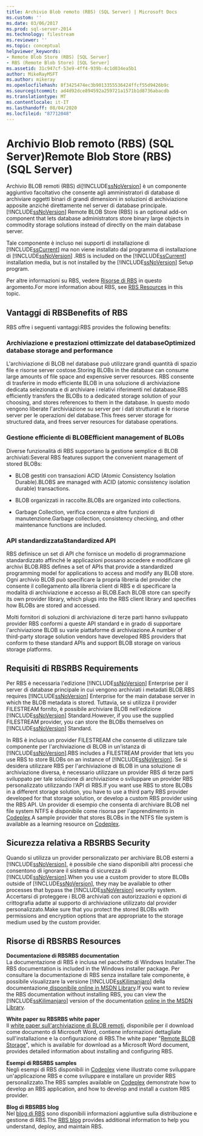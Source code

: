 ```yaml
---
title: Archivio Blob remoto (RBS) (SQL Server) | Microsoft Docs
ms.custom: ''
ms.date: 03/06/2017
ms.prod: sql-server-2014
ms.technology: filestream
ms.reviewer: ''
ms.topic: conceptual
helpviewer_keywords:
- Remote Blob Store (RBS) [SQL Server]
- RBS (Remote Blob Store) [SQL Server]
ms.assetid: 31c947cf-53e9-4ff4-939b-4c1d034ea5b1
author: MikeRayMSFT
ms.author: mikeray
ms.openlocfilehash: 8f3425474ec3b9013355536424ffcf55d9426b9c
ms.sourcegitcommit: ad4d92dce894592a259721a1571b1d8736abacdb
ms.translationtype: MT
ms.contentlocale: it-IT
ms.lasthandoff: 08/04/2020
ms.locfileid: "87712048"
---
```

# <a name="remote-blob-store-rbs-sql-server"></a><span data-ttu-id="de631-102">Archivio Blob remoto (RBS) (SQL Server)</span><span class="sxs-lookup"><span data-stu-id="de631-102">Remote Blob Store (RBS) (SQL Server)</span></span>
  <span data-ttu-id="de631-103">Archivio BLOB remoti (RBS) di[!INCLUDE[ssNoVersion](../../includes/ssnoversion-md.md)] è un componente aggiuntivo facoltativo che consente agli amministratori di database di archiviare oggetti binari di grandi dimensioni in soluzioni di archiviazione apposite anziché direttamente nel server di database principale.</span><span class="sxs-lookup"><span data-stu-id="de631-103">[!INCLUDE[ssNoVersion](../../includes/ssnoversion-md.md)] Remote BLOB Store (RBS) is an optional add-on component that lets database administrators store binary large objects in commodity storage solutions instead of directly on the main database server.</span></span>  
  
 <span data-ttu-id="de631-104">Tale componente è incluso nei supporti di installazione di [!INCLUDE[ssCurrent](../../includes/sscurrent-md.md)] ma non viene installato dal programma di installazione di [!INCLUDE[ssNoVersion](../../includes/ssnoversion-md.md)] .</span><span class="sxs-lookup"><span data-stu-id="de631-104">RBS is included on the [!INCLUDE[ssCurrent](../../includes/sscurrent-md.md)] installation media, but is not installed by the [!INCLUDE[ssNoVersion](../../includes/ssnoversion-md.md)] Setup program.</span></span>  
  
 <span data-ttu-id="de631-105">Per altre informazioni su RBS, vedere [Risorse di RBS](#rbsresources) in questo argomento.</span><span class="sxs-lookup"><span data-stu-id="de631-105">For more information about RBS, see [RBS Resources](#rbsresources) in this topic.</span></span>  
  
## <a name="benefits-of-rbs"></a><span data-ttu-id="de631-106">Vantaggi di RBS</span><span class="sxs-lookup"><span data-stu-id="de631-106">Benefits of RBS</span></span>  
 <span data-ttu-id="de631-107">RBS offre i seguenti vantaggi:</span><span class="sxs-lookup"><span data-stu-id="de631-107">RBS provides the following benefits:</span></span>  
  
### <a name="optimized-database-storage-and-performance"></a><span data-ttu-id="de631-108">Archiviazione e prestazioni ottimizzate del database</span><span class="sxs-lookup"><span data-stu-id="de631-108">Optimized database storage and performance</span></span>  
 <span data-ttu-id="de631-109">L'archiviazione di BLOB nel database può utilizzare grandi quantità di spazio file e risorse server costose.</span><span class="sxs-lookup"><span data-stu-id="de631-109">Storing BLOBs in the database can consume large amounts of file space and expensive server resources.</span></span> <span data-ttu-id="de631-110">RBS consente di trasferire in modo efficiente BLOB in una soluzione di archiviazione dedicata selezionata e di archiviare i relativi riferimenti nel database.</span><span class="sxs-lookup"><span data-stu-id="de631-110">RBS efficiently transfers the BLOBs to a dedicated storage solution of your choosing, and stores references to them in the database.</span></span> <span data-ttu-id="de631-111">In questo modo vengono liberate l'archiviazione su server per i dati strutturati e le risorse server per le operazioni del database.</span><span class="sxs-lookup"><span data-stu-id="de631-111">This frees server storage for structured data, and frees server resources for database operations.</span></span>  
  
### <a name="efficient-management-of-blobs"></a><span data-ttu-id="de631-112">Gestione efficiente di BLOB</span><span class="sxs-lookup"><span data-stu-id="de631-112">Efficient management of BLOBs</span></span>  
 <span data-ttu-id="de631-113">Diverse funzionalità di RBS supportano la gestione semplice di BLOB archiviati:</span><span class="sxs-lookup"><span data-stu-id="de631-113">Several RBS features support the convenient management of stored BLOBs:</span></span>  
  
-   <span data-ttu-id="de631-114">BLOB gestiti con transazioni ACID (Atomic Consistency Isolation Durable).</span><span class="sxs-lookup"><span data-stu-id="de631-114">BLOBS are managed with ACID (atomic consistency isolation durable) transactions.</span></span>  
  
-   <span data-ttu-id="de631-115">BLOB organizzati in raccolte.</span><span class="sxs-lookup"><span data-stu-id="de631-115">BLOBs are organized into collections.</span></span>  
  
-   <span data-ttu-id="de631-116">Garbage Collection, verifica coerenza e altre funzioni di manutenzione.</span><span class="sxs-lookup"><span data-stu-id="de631-116">Garbage collection, consistency checking, and other maintenance functions are included.</span></span>  
  
### <a name="standardized-api"></a><span data-ttu-id="de631-117">API standardizzata</span><span class="sxs-lookup"><span data-stu-id="de631-117">Standardized API</span></span>  
 <span data-ttu-id="de631-118">RBS definisce un set di API che fornisce un modello di programmazione standardizzato affinché le applicazioni possano accedere e modificare gli archivi BLOB.</span><span class="sxs-lookup"><span data-stu-id="de631-118">RBS defines a set of APIs that provide a standardized programming model for applications to access and modify any BLOB store.</span></span> <span data-ttu-id="de631-119">Ogni archivio BLOB può specificare la propria libreria del provider che consente il collegamento alla libreria client di RBS e di specificare la modalità di archiviazione e accesso ai BLOB.</span><span class="sxs-lookup"><span data-stu-id="de631-119">Each BLOB store can specify its own provider library, which plugs into the RBS client library and specifies how BLOBs are stored and accessed.</span></span>  
  
 <span data-ttu-id="de631-120">Molti fornitori di soluzioni di archiviazione di terze parti hanno sviluppato provider RBS conformi a queste API standard e in grado di supportare l'archiviazione BLOB su varie piattaforme di archiviazione.</span><span class="sxs-lookup"><span data-stu-id="de631-120">A number of third-party storage solution vendors have developed RBS providers that conform to these standard APIs and support BLOB storage on various storage platforms.</span></span>  
  
## <a name="rbs-requirements"></a><span data-ttu-id="de631-121">Requisiti di RBS</span><span class="sxs-lookup"><span data-stu-id="de631-121">RBS Requirements</span></span>  
 <span data-ttu-id="de631-122">Per RBS è necessaria l'edizione [!INCLUDE[ssNoVersion](../../includes/ssnoversion-md.md)] Enterprise per il server di database principale in cui vengono archiviati i metadati BLOB.</span><span class="sxs-lookup"><span data-stu-id="de631-122">RBS requires [!INCLUDE[ssNoVersion](../../includes/ssnoversion-md.md)] Enterprise for the main database server in which the BLOB metadata is stored.</span></span> <span data-ttu-id="de631-123">Tuttavia, se si utilizza il provider FILESTREAM fornito, è possibile archiviare BLOB nell'edizione [!INCLUDE[ssNoVersion](../../includes/ssnoversion-md.md)] Standard.</span><span class="sxs-lookup"><span data-stu-id="de631-123">However, if you use the supplied FILESTREAM provider, you can store the BLOBs themselves on [!INCLUDE[ssNoVersion](../../includes/ssnoversion-md.md)] Standard.</span></span>  
  
 <span data-ttu-id="de631-124">In RBS è incluso un provider FILESTREAM che consente di utilizzare tale componente per l'archiviazione di BLOB in un'istanza di [!INCLUDE[ssNoVersion](../../includes/ssnoversion-md.md)].</span><span class="sxs-lookup"><span data-stu-id="de631-124">RBS includes a FILESTREAM provider that lets you use RBS to store BLOBs on an instance of [!INCLUDE[ssNoVersion](../../includes/ssnoversion-md.md)].</span></span> <span data-ttu-id="de631-125">Se si desidera utilizzare RBS per l'archiviazione di BLOB in una soluzione di archiviazione diversa, è necessario utilizzare un provider RBS di terze parti sviluppato per tale soluzione di archiviazione o sviluppare un provider RBS personalizzato utilizzando l'API di RBS.</span><span class="sxs-lookup"><span data-stu-id="de631-125">If you want use RBS to store BLOBs in a different storage solution, you have to use a third party RBS provider developed for that storage solution, or develop a custom RBS provider using the RBS API.</span></span> <span data-ttu-id="de631-126">Un provider di esempio che consenta di archiviare BLOB nel file system NTFS è disponibile come risorsa per l'apprendimento in [Codeplex](https://go.microsoft.com/fwlink/?LinkId=210190).</span><span class="sxs-lookup"><span data-stu-id="de631-126">A sample provider that stores BLOBs in the NTFS file system is available as a learning resource on [Codeplex](https://go.microsoft.com/fwlink/?LinkId=210190).</span></span>  
  
## <a name="rbs-security"></a><span data-ttu-id="de631-127">Sicurezza relativa a RBS</span><span class="sxs-lookup"><span data-stu-id="de631-127">RBS Security</span></span>  
 <span data-ttu-id="de631-128">Quando si utilizza un provider personalizzato per archiviare BLOB esterni a [!INCLUDE[ssNoVersion](../../includes/ssnoversion-md.md)], è possibile che siano disponibili altri processi che consentono di ignorare il sistema di sicurezza di [!INCLUDE[ssNoVersion](../../includes/ssnoversion-md.md)].</span><span class="sxs-lookup"><span data-stu-id="de631-128">When you use a custom provider to store BLOBs outside of [!INCLUDE[ssNoVersion](../../includes/ssnoversion-md.md)], they may be available to other processes that bypass the [!INCLUDE[ssNoVersion](../../includes/ssnoversion-md.md)] security system.</span></span> <span data-ttu-id="de631-129">Accertarsi di proteggere i BLOB archiviati con autorizzazioni e opzioni di crittografia adatte al supporto di archiviazione utilizzato dal provider personalizzato.</span><span class="sxs-lookup"><span data-stu-id="de631-129">Make sure that you protect the stored BLOBs with permissions and encryption options that are appropriate to the storage medium used by the custom provider.</span></span>  
  
##  <a name="rbs-resources"></a><a name="rbsresources"></a><span data-ttu-id="de631-130">Risorse di RBS</span><span class="sxs-lookup"><span data-stu-id="de631-130">RBS Resources</span></span>  
 <span data-ttu-id="de631-131">**Documentazione di RBS**</span><span class="sxs-lookup"><span data-stu-id="de631-131">**RBS documentation**</span></span>  
 <span data-ttu-id="de631-132">La documentazione di RBS è inclusa nel pacchetto di Windows Installer.</span><span class="sxs-lookup"><span data-stu-id="de631-132">The RBS documentation is included in the Windows installer package.</span></span> <span data-ttu-id="de631-133">Per consultare la documentazione di RBS senza installare tale componente, è possibile visualizzare la versione [!INCLUDE[ssKilimanjaro](../../includes/sskilimanjaro-md.md)] della documentazione[ disponibile online in MSDN Library](https://go.microsoft.com/fwlink/?LinkId=210192).</span><span class="sxs-lookup"><span data-stu-id="de631-133">If you want to review the RBS documentation without installing RBS, you can view the [!INCLUDE[ssKilimanjaro](../../includes/sskilimanjaro-md.md)] version of the documentation [online in the MSDN Library](https://go.microsoft.com/fwlink/?LinkId=210192).</span></span>  
  
 <span data-ttu-id="de631-134">**White paper su RBS**</span><span class="sxs-lookup"><span data-stu-id="de631-134">**RBS white paper**</span></span>  
 <span data-ttu-id="de631-135">Il [white paper sull'archiviazione di BLOB remoti](https://go.microsoft.com/fwlink/?LinkId=210422), disponibile per il download come documento di Microsoft Word, contiene informazioni dettagliate sull'installazione e la configurazione di RBS.</span><span class="sxs-lookup"><span data-stu-id="de631-135">The white paper "[Remote BLOB Storage](https://go.microsoft.com/fwlink/?LinkId=210422)", which is available for download as a Microsoft Word document, provides detailed information about installing and configuring RBS.</span></span>  
  
 <span data-ttu-id="de631-136">**Esempi di RBS**</span><span class="sxs-lookup"><span data-stu-id="de631-136">**RBS samples**</span></span>  
 <span data-ttu-id="de631-137">Negli esempi di RBS disponibili in [Codeplex](https://go.microsoft.com/fwlink/?LinkId=210190) viene illustrato come sviluppare un'applicazione RBS e come sviluppare e installare un provider RBS personalizzato.</span><span class="sxs-lookup"><span data-stu-id="de631-137">The RBS samples available on [Codeplex](https://go.microsoft.com/fwlink/?LinkId=210190) demonstrate how to develop an RBS application, and how to develop and install a custom RBS provider.</span></span>  
  
 <span data-ttu-id="de631-138">**Blog di RBS**</span><span class="sxs-lookup"><span data-stu-id="de631-138">**RBS blog**</span></span>  
 <span data-ttu-id="de631-139">Nel [blog di RBS](https://go.microsoft.com/fwlink/?LinkId=210315) sono disponibili informazioni aggiuntive sulla distribuzione e gestione di RBS.</span><span class="sxs-lookup"><span data-stu-id="de631-139">The [RBS blog](https://go.microsoft.com/fwlink/?LinkId=210315) provides additional information to help you understand, deploy, and maintain RBS.</span></span>  
  
  
